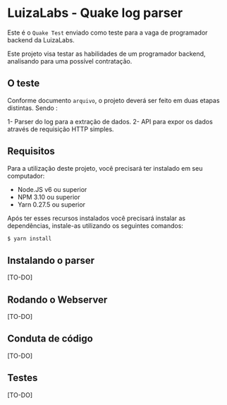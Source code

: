 LuizaLabs - Quake log parser
============================

Este é o `Quake Test` enviado como teste para a vaga de programador backend da LuizaLabs.

Este projeto visa testar as habilidades de um programador backend, analisando para uma possível contratação.


## O teste

Conforme documento `arquivo`, o projeto deverá ser feito em duas etapas distintas. Sendo :

1- Parser do log para a extração de dados.
2- API para expor os dados através de requisição HTTP simples.


## Requisitos

Para a utilização deste projeto, você precisará ter instalado em seu computador:

- Node.JS v6 ou superior
- NPM 3.10 ou superior
- Yarn 0.27.5 ou superior

Após ter esses recursos instalados você precisará instalar as dependências, instale-as utilizando os seguintes comandos:

```bash
$ yarn install
```


## Instalando o parser

[TO-DO]


## Rodando o Webserver

[TO-DO]


## Conduta de código

[TO-DO]


## Testes

[TO-DO]

